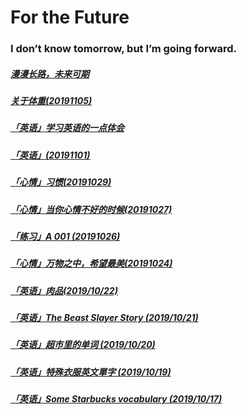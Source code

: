# For the Future

### I don’t know tomorrow, but I’m going forward.

##### [漫漫长路，未来可期](/20191109.html)

##### [关于体重(20191105)](/20191105.html)

##### [「英语」学习英语的一点体会](/20191103.html)

##### [「英语」(20191101)](/20191101.html)

##### [「心情」习惯(20191029)](/20191029.html)

##### [「心情」当你心情不好的时候(20191027)](/20191027.html)

##### [「练习」A 001 (20191026)](/20191026.html)

##### [「心情」万物之中，希望最美(20191024)](/20191024.html)

##### [「英语」肉品(2019/10/22)](/20191022.html)

##### [「英语」The Beast Slayer Story (2019/10/21)](/20191021.html)

##### [「英语」超市里的单词 (2019/10/20)](/20191020.html)

##### [「英语」特殊衣服英文單字 (2019/10/19)](/20191019.html)

##### [ 「英语」Some Starbucks vocabulary (2019/10/17)](/20191017.html)

